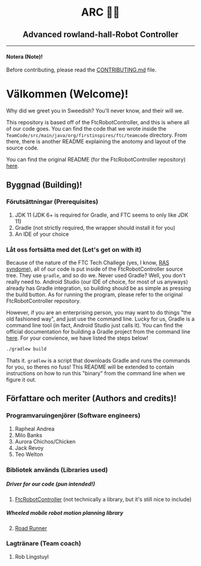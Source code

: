 <h1 align="center">ARC 🧑‍💻</h1>
<h2 align="center">Advanced rowland-hall-Robot Controller</h2>

---

#### Notera (Note)!
Before contributing, please read the [CONTRIBUTING.md](https://github.com/Rowland-Hall-Iron-Lions/ARC/blob/master/CONTRIBUTING.md) file.

# Välkommen (Welcome)!
Why did we greet you in Sweedish? You'll never know, and their will we.

This repository is based off of the FtcRobotController, and this is where all of our code goes. You can find the code that we wrote inside the `TeamCode/src/main/java/org/firstinspires/ftc/teamcode` directory. From there, there is another README explaining the anotomy and layout of the source code.

You can find the original README (for the FtcRobotController repository) [here](https://github.com/FIRST-Tech-Challenge/FtcRobotController).

## Byggnad (Building)!
### Förutsättningar (Prerequisites)
1. JDK 11 (JDK 6+ is required for Gradle, and FTC seems to only like JDK 11)
2. Gradle (not strictly required, the wrapper should install it for you)
3. An IDE of your choice

### Låt oss fortsätta med det (Let's get on with it)
Because of the nature of the FTC Tech Challege (yes, I know, [RAS syndome](https://en.wikipedia.org/wiki/RAS_syndrome)), all of our code is put inside of the FtcRobotController source tree. They use `gradle`, and so do we. Never used Gradle? Well, you don't really need to. Android Studio (our IDE of choice, for most of us anyways) already has Gradle integration, so building should be as simple as pressing the build button. As for running the program, please refer to the original FtcRobotController repository.

However, if you are an enterprising person, you may want to do things "the old fashioned way", and just use the command line. Lucky for us, Gradle is a command line tool (in fact, Android Studio just calls it). You can find the official documentation for building a Gradle project from the command line [here](https://spring.io/guides/gs/gradle/). For your convience, we have listed the steps below!

```bash
./gradlew build
```

Thats it. `gradlew` is a script that downloads Gradle and runs the commands for you, so theres no fuss! This README will be extended to contain instructions on how to run this "binary" from the command line when we figure it out.

## Författare och meriter (Authors and credits)!
### Programvaruingenjörer (Software engineers)
1. Rapheal Andrea
2. Milo Banks
3. Aurora Chichos/Chicken
4. Jack Revoy
5. Teo Welton

### Bibliotek används (Libraries used)
##### Driver for our code (pun intended!)
1. [FtcRobotController](https://github.com/FIRST-Tech-Challenge/FtcRobotController) (not technically a library, but it's still nice to include)

##### Wheeled mobile robot motion planning library
2. [Road Runner](https://github.com/acmerobotics/road-runner)

### Lagtränare (Team coach)
1. Rob Lingstuyl

